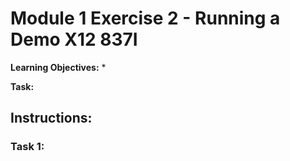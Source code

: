 # Module 1 Exercise 2 -  Running a Demo X12 837I

**Learning Objectives:** 
* 

**Task:** 

## Instructions:

### Task 1: 